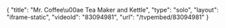 {
    "title": "Mr. Coffee\u00ae Tea Maker and Kettle",
    "type": "solo",
    "layout": "iframe-static",
    "videoId": "83094981",
    "url": "\/tvpembed\/83094981"
}